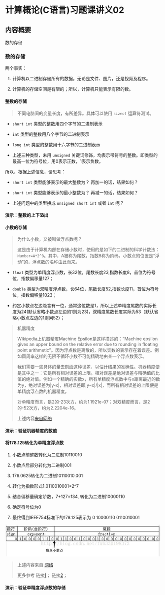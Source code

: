 # 计算概论(C语言)习题课讲义02

## 内容概要

数的存储

### 数的存储

两个事实：

1. 计算机以二进制存储所有的数据，无论是文件、图片，还是视频及程序。

2. 计算机的存储空间是有限的；所以，计算机只能表示有限的数。

#### 整数的存储

> 不同电脑间的变量长度，有所差异。具体可以使用 `sizeof` 运算符测试。

- `short int` 类型的整数用四个字节的二进制表示

- `int` 类型的整数用八个字节的二进制表示

- `long int` 类型的整数用十六字节的二进制表示

- 上述三种类型，未用 `unsigned` 关键词修饰，均表示带符号的整数。即类型的最高一位为符号位，用0表示正数，1表示负数。

所以，根据上述信息，请思考：

- `short int` 类型能够表示的最大整数为？ 再加一的话，结果如何？

- `short int` 类型能够表示的最小整数为？ 再减一的话，结果如何？

- 上述问题中的类型换成 `unsigned short int` 或者 `int` 呢？

#### 演示：整数的上下溢出

#### 小数的存储

> 为什么小数，又被叫做浮点数呢？
>
> 这是由于计算机内部在存储小数时，使用的是如下的二进制的科学计数法： `Number=A*2^B`。其中，A被称为尾数，指数B称为阶码。小数点的位置是“浮动”的，浮点数的名称由此而来。

- `float` 类型为单精度浮点数，长32位，尾数长度23,指数长度8，首位为符号位，指数偏移量127；

- `double` 类型为双精度浮点数，长64位，尾数长度52,指数长度11，首位为符号位，指数偏移量1023；

- 约定小数点左边隐含有一位，通常这位数是1，所以上述单精度尾数的实际长度为24(默认省略小数点左边的1则为23)，双精度尾数长度实际为53（默认省略小数点左边的1则问52）；

> 机器精度
>
> Wikipedia上机器精度Machine Epsilon是这样描述的：“Machine epsilon gives an upper bound on the relative error due to rounding in floating point arithmetic”。因为浮点数是离散的，所以实数的表示存在着误差。例如圆周率这样的无限不循环小数不可能精确地由某一个浮点数表示。
>
>我们需要一些具体的量去刻画这种误差，以估计结果的准确性。机器精度便是其中之一：它是所有相对误差的上限。相对误差是绝对误差与精确值的比值的绝对值。例如一个精确的实数x，所有单精度浮点数中与x距离最近的数为y，绝对误差为|y-x|，相对误差即|y−x|/|x|，而所有相对误差的上限便是单精度浮点数的机器精度。
>
>对单精度而言，是2的-23次方，约为1.1921e-07；对双精度而言，是2的-52次方，约为2.2204e-16。
>
>上述内容[来自网络](https://www.cnblogs.com/fireme/p/3572715.html)

#### 演示：验证机器精度的数值

#### 将178.125转化为单精度浮点数

1. 小数点前整数转化为二进制10110010

2. 小数点后部分转化为二进制001

3. 176.0625转化为二进制10110010.001

4. 转化为指数形式1.0110010001*2^7

5. 结合偏移量确定阶数，7+127=134, 转化为二进制10000110

6. 确定符号位为0

7. 最终得到IEEE754标准下的178.125表示为 0 10000110 0110010001

![表示结果](./pic/01.jpeg)

> 上述内容来自 [网络](https://blog.csdn.net/earthchinagl/article/details/80874388)
>
> 更多参考
> 链接[1](https://en.wikipedia.org/wiki/Machine_epsilon)；
> 链接[2](https://www.geeksforgeeks.org/ieee-standard-754-floating-point-numbers/)；

#### 演示：验证单精度浮点数的存储

